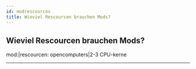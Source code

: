 ```yaml
---
id: modrescources
title: Wieviel Rescourcen brauchen Mods?
---
```

## Wieviel Rescourcen brauchen Mods? 



mod:|rescourcen: 
opencomputers|2-3 CPU-kerne


---

